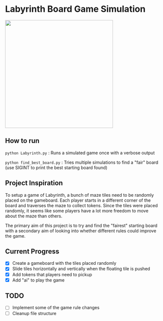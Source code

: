# Labyrinth Board Game Simulation
<img src="http://www.mindgames.ca/content/images/thumbs/0000268_labyrinth-board-game.jpeg" style="width: 350px;"/>

## How to run
`python Labyrinth.py` : Runs a simulated game once with a verbose output

`python find_best_board.py` : Tries multiple simulations to find a "fair" board
(use SIGINT to print the best starting board found)

## Project Inspiration
To setup a game of Labyrinth, a bunch of maze tiles need to be randomly placed
on the gameboard. Each player starts in a different corner of the board and
traverses the maze to collect tokens. Since the tiles were placed randomly, it
seems like some players have a lot more freedom to move about the maze than others.

The primary aim of this project is to try and find the "fairest" starting board
with a secondary aim of looking into whether different rules could improve the game.

## Current Progress
- [x] Create a gameboard with the tiles placed randomly
- [x] Slide tiles horizontally and vertically when the floating tile is pushed
- [x] Add tokens that players need to pickup
- [x] Add "ai" to play the game

## TODO
- [ ] Implement some of the game rule changes
- [ ] Cleanup file structure
